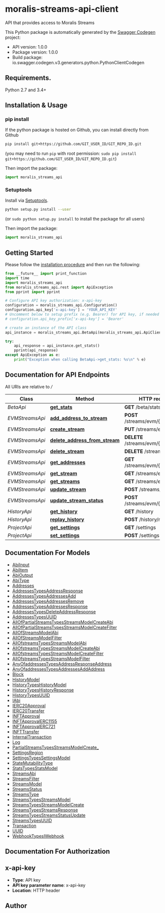 # moralis-streams-api-client
API that provides access to Moralis Streams

This Python package is automatically generated by the [Swagger Codegen](https://github.com/swagger-api/swagger-codegen) project:

- API version: 1.0.0
- Package version: 1.0.0
- Build package: io.swagger.codegen.v3.generators.python.PythonClientCodegen

## Requirements.

Python 2.7 and 3.4+

## Installation & Usage
### pip install

If the python package is hosted on Github, you can install directly from Github

```sh
pip install git+https://github.com/GIT_USER_ID/GIT_REPO_ID.git
```
(you may need to run `pip` with root permission: `sudo pip install git+https://github.com/GIT_USER_ID/GIT_REPO_ID.git`)

Then import the package:
```python
import moralis_streams_api 
```

### Setuptools

Install via [Setuptools](http://pypi.python.org/pypi/setuptools).

```sh
python setup.py install --user
```
(or `sudo python setup.py install` to install the package for all users)

Then import the package:
```python
import moralis_streams_api
```

## Getting Started

Please follow the [installation procedure](#installation--usage) and then run the following:

```python
from __future__ import print_function
import time
import moralis_streams_api
from moralis_streams_api.rest import ApiException
from pprint import pprint

# Configure API key authorization: x-api-key
configuration = moralis_streams_api.Configuration()
configuration.api_key['x-api-key'] = 'YOUR_API_KEY'
# Uncomment below to setup prefix (e.g. Bearer) for API key, if needed
# configuration.api_key_prefix['x-api-key'] = 'Bearer'

# create an instance of the API class
api_instance = moralis_streams_api.BetaApi(moralis_streams_api.ApiClient(configuration))

try:
    api_response = api_instance.get_stats()
    pprint(api_response)
except ApiException as e:
    print("Exception when calling BetaApi->get_stats: %s\n" % e)
```

## Documentation for API Endpoints

All URIs are relative to */*

Class | Method | HTTP request | Description
------------ | ------------- | ------------- | -------------
*BetaApi* | [**get_stats**](docs/BetaApi.md#get_stats) | **GET** /beta/stats | 
*EVMStreamsApi* | [**add_address_to_stream**](docs/EVMStreamsApi.md#add_address_to_stream) | **POST** /streams/evm/{id}/address | 
*EVMStreamsApi* | [**create_stream**](docs/EVMStreamsApi.md#create_stream) | **PUT** /streams/evm | 
*EVMStreamsApi* | [**delete_address_from_stream**](docs/EVMStreamsApi.md#delete_address_from_stream) | **DELETE** /streams/evm/{id}/address | 
*EVMStreamsApi* | [**delete_stream**](docs/EVMStreamsApi.md#delete_stream) | **DELETE** /streams/evm/{id} | 
*EVMStreamsApi* | [**get_addresses**](docs/EVMStreamsApi.md#get_addresses) | **GET** /streams/evm/{id}/address | 
*EVMStreamsApi* | [**get_stream**](docs/EVMStreamsApi.md#get_stream) | **GET** /streams/evm/{id} | 
*EVMStreamsApi* | [**get_streams**](docs/EVMStreamsApi.md#get_streams) | **GET** /streams/evm | 
*EVMStreamsApi* | [**update_stream**](docs/EVMStreamsApi.md#update_stream) | **POST** /streams/evm/{id} | 
*EVMStreamsApi* | [**update_stream_status**](docs/EVMStreamsApi.md#update_stream_status) | **POST** /streams/evm/{id}/status | 
*HistoryApi* | [**get_history**](docs/HistoryApi.md#get_history) | **GET** /history | 
*HistoryApi* | [**replay_history**](docs/HistoryApi.md#replay_history) | **POST** /history/replay/{id} | 
*ProjectApi* | [**get_settings**](docs/ProjectApi.md#get_settings) | **GET** /settings | 
*ProjectApi* | [**set_settings**](docs/ProjectApi.md#set_settings) | **POST** /settings | 

## Documentation For Models

 - [AbiInput](docs/AbiInput.md)
 - [AbiItem](docs/AbiItem.md)
 - [AbiOutput](docs/AbiOutput.md)
 - [AbiType](docs/AbiType.md)
 - [Addresses](docs/Addresses.md)
 - [AddressesTypesAddressResponse](docs/AddressesTypesAddressResponse.md)
 - [AddressesTypesAddressesAdd](docs/AddressesTypesAddressesAdd.md)
 - [AddressesTypesAddressesRemove](docs/AddressesTypesAddressesRemove.md)
 - [AddressesTypesAddressesResponse](docs/AddressesTypesAddressesResponse.md)
 - [AddressesTypesDeleteAddressResponse](docs/AddressesTypesDeleteAddressResponse.md)
 - [AddressesTypesUUID](docs/AddressesTypesUUID.md)
 - [AllOfPartialStreamsTypesStreamsModelCreateAbi](docs/AllOfPartialStreamsTypesStreamsModelCreateAbi.md)
 - [AllOfPartialStreamsTypesStreamsModelCreateFilter](docs/AllOfPartialStreamsTypesStreamsModelCreateFilter.md)
 - [AllOfStreamsModelAbi](docs/AllOfStreamsModelAbi.md)
 - [AllOfStreamsModelFilter](docs/AllOfStreamsModelFilter.md)
 - [AllOfstreamsTypesStreamsModelAbi](docs/AllOfstreamsTypesStreamsModelAbi.md)
 - [AllOfstreamsTypesStreamsModelCreateAbi](docs/AllOfstreamsTypesStreamsModelCreateAbi.md)
 - [AllOfstreamsTypesStreamsModelCreateFilter](docs/AllOfstreamsTypesStreamsModelCreateFilter.md)
 - [AllOfstreamsTypesStreamsModelFilter](docs/AllOfstreamsTypesStreamsModelFilter.md)
 - [AnyOfaddressesTypesAddressResponseAddress](docs/AnyOfaddressesTypesAddressResponseAddress.md)
 - [AnyOfaddressesTypesAddressesAddAddress](docs/AnyOfaddressesTypesAddressesAddAddress.md)
 - [Block](docs/Block.md)
 - [HistoryModel](docs/HistoryModel.md)
 - [HistoryTypesHistoryModel](docs/HistoryTypesHistoryModel.md)
 - [HistoryTypesHistoryResponse](docs/HistoryTypesHistoryResponse.md)
 - [HistoryTypesUUID](docs/HistoryTypesUUID.md)
 - [IAbi](docs/IAbi.md)
 - [IERC20Approval](docs/IERC20Approval.md)
 - [IERC20Transfer](docs/IERC20Transfer.md)
 - [INFTApproval](docs/INFTApproval.md)
 - [INFTApprovalERC1155](docs/INFTApprovalERC1155.md)
 - [INFTApprovalERC721](docs/INFTApprovalERC721.md)
 - [INFTTransfer](docs/INFTTransfer.md)
 - [InternalTransaction](docs/InternalTransaction.md)
 - [Log](docs/Log.md)
 - [PartialStreamsTypesStreamsModelCreate_](docs/PartialStreamsTypesStreamsModelCreate_.md)
 - [SettingsRegion](docs/SettingsRegion.md)
 - [SettingsTypesSettingsModel](docs/SettingsTypesSettingsModel.md)
 - [StateMutabilityType](docs/StateMutabilityType.md)
 - [StatsTypesStatsModel](docs/StatsTypesStatsModel.md)
 - [StreamsAbi](docs/StreamsAbi.md)
 - [StreamsFilter](docs/StreamsFilter.md)
 - [StreamsModel](docs/StreamsModel.md)
 - [StreamsStatus](docs/StreamsStatus.md)
 - [StreamsType](docs/StreamsType.md)
 - [StreamsTypesStreamsModel](docs/StreamsTypesStreamsModel.md)
 - [StreamsTypesStreamsModelCreate](docs/StreamsTypesStreamsModelCreate.md)
 - [StreamsTypesStreamsResponse](docs/StreamsTypesStreamsResponse.md)
 - [StreamsTypesStreamsStatusUpdate](docs/StreamsTypesStreamsStatusUpdate.md)
 - [StreamsTypesUUID](docs/StreamsTypesUUID.md)
 - [Transaction](docs/Transaction.md)
 - [UUID](docs/UUID.md)
 - [WebhookTypesIWebhook](docs/WebhookTypesIWebhook.md)

## Documentation For Authorization


## x-api-key

- **Type**: API key
- **API key parameter name**: x-api-key
- **Location**: HTTP header


## Author


